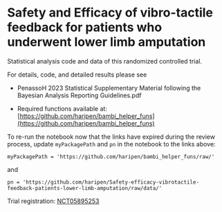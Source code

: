 # Safety and Efficacy of vibro-tactile feedback for patients who underwent lower limb amputation
Statistical analysis code and data of this randomized controlled trial.

For details, code, and detailed results please see

- PenassoH 2023 Statistical Supplementary Material following the Bayesian Analysis Reporting Guidelines.pdf

- Required functions available at: <br>
[https://github.com/haripen/bambi_helper_funs](https://github.com/haripen/bambi_helper_funs)

To re-run the notebook now that the links have expired during the review process, update ``myPackagePath`` and ``pn`` in the notebook to the links above:
```
myPackagePath = 'https://github.com/haripen/bambi_helper_funs/raw/'
```
and
```
pn = 'https://github.com/haripen/Safety-efficacy-vibrotactile-feedback-patients-lower-limb-amputation/raw/data/'
```


Trial registration: <a href="https://clinicaltrials.gov/ct2/show/record/NCT05895253"> NCT05895253 </a>
